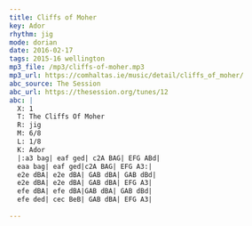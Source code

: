 ```yaml
---
title: Cliffs of Moher
key: Ador
rhythm: jig
mode: dorian
date: 2016-02-17
tags: 2015-16 wellington 
mp3_file: /mp3/cliffs-of-moher.mp3
mp3_url: https://comhaltas.ie/music/detail/cliffs_of_moher/
abc_source: The Session
abc_url: https://thesession.org/tunes/12
abc: |
  X: 1
  T: The Cliffs Of Moher
  R: jig
  M: 6/8
  L: 1/8
  K: Ador
  |:a3 bag| eaf ged| c2A BAG| EFG ABd|
  eaa bag| eaf ged|c2A BAG| EFG A3:|
  e2e dBA| e2e dBA| GAB dBA| GAB dBd|
  e2e dBA| e2e dBA| GAB dBA| EFG A3|
  efe dBA| efe dBA|GAB dBA| GAB dBd|
  efe ded| cec BeB| GAB dBA| EFG A3|
  
---
```

